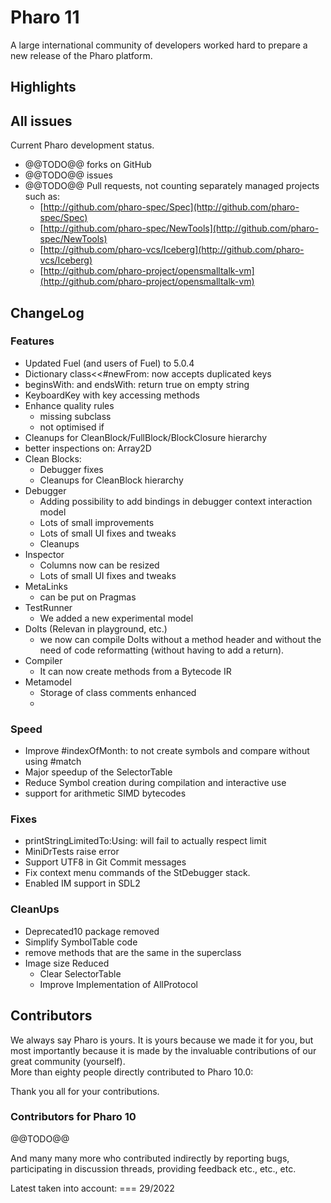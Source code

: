# Pharo 11

A large international community of developers worked hard to prepare a new release of the Pharo platform.

## Highlights

## All issues
Current Pharo development status.
- @@TODO@@ forks on GitHub
- @@TODO@@ issues
- @@TODO@@ Pull requests, not counting separately managed projects such as:
	- [http://github.com/pharo-spec/Spec](http://github.com/pharo-spec/Spec)
	- [http://github.com/pharo-spec/NewTools](http://github.com/pharo-spec/NewTools)
	- [http://github.com/pharo-vcs/Iceberg](http://github.com/pharo-vcs/Iceberg)
	- [http://github.com/pharo-project/opensmalltalk-vm](http://github.com/pharo-project/opensmalltalk-vm)

## ChangeLog
  
### Features

- Updated Fuel (and users of Fuel) to 5.0.4
- Dictionary class<<#newFrom: now accepts duplicated keys
- beginsWith: and endsWith:  return true on empty string
- KeyboardKey with key accessing methods
- Enhance quality rules 
    - missing subclass
    - not optimised if 
- Cleanups for CleanBlock/FullBlock/BlockClosure hierarchy
- better inspections on: Array2D
- Clean Blocks: 
    - Debugger fixes
    - Cleanups for CleanBlock hierarchy
- Debugger 
    - Adding possibility to add bindings in debugger context interaction model
    - Lots of small improvements
    - Lots of small UI fixes and tweaks
    - Cleanups
- Inspector
    - Columns now can be resized
    - Lots of small UI fixes and tweaks
- MetaLinks 
    - can be put on Pragmas
- TestRunner
    - We added a new experimental model
- DoIts (Relevan in playground, etc.)
    - we now can compile DoIts without a method header and without the need of code reformatting (without having to add a return).
- Compiler
    - It can now create methods from a Bytecode IR
- Metamodel
    - Storage of class comments enhanced
    - 

### Speed

- Improve #indexOfMonth: to not create symbols and compare without using #match 
- Major speedup of the SelectorTable
- Reduce Symbol creation during compilation and interactive use
- support for arithmetic SIMD bytecodes 

### Fixes

- printStringLimitedTo:Using: will fail to actually respect limit 
- MiniDrTests raise error 
- Support UTF8 in Git Commit messages
- Fix context menu commands of the StDebugger stack.
- Enabled IM support in SDL2

### CleanUps

- Deprecated10 package removed
- Simplify SymbolTable code
- remove methods that are the same in the superclass
- Image size Reduced
    - Clear SelectorTable
    - Improve Implementation of AllProtocol


## Contributors

We always say Pharo is yours. It is yours because we made it for you, but most importantly because it is made by the invaluable contributions of our great community (yourself).  
More than eighty people directly contributed to Pharo 10.0:  

Thank you all for your contributions.

### Contributors for Pharo 10

@@TODO@@

And many many more who contributed indirectly by reporting bugs, participating in discussion threads, providing feedback etc., etc., etc.


Latest taken into account: === 29/2022


